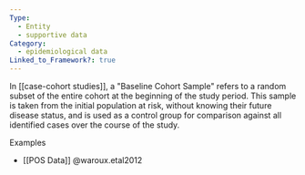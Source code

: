 ```yaml
---
Type:
  - Entity
  - supportive data
Category:
  - epidemiological data
Linked_to_Framework?: true
---
```

In [[case-cohort studies]], a "Baseline Cohort Sample" refers to a random subset of the entire cohort at the beginning of the study period. This sample is taken from the initial population at risk, without knowing their future disease status, and is used as a control group for comparison against all identified cases over the course of the study.

Examples
- [[POS Data]] @waroux.etal2012
